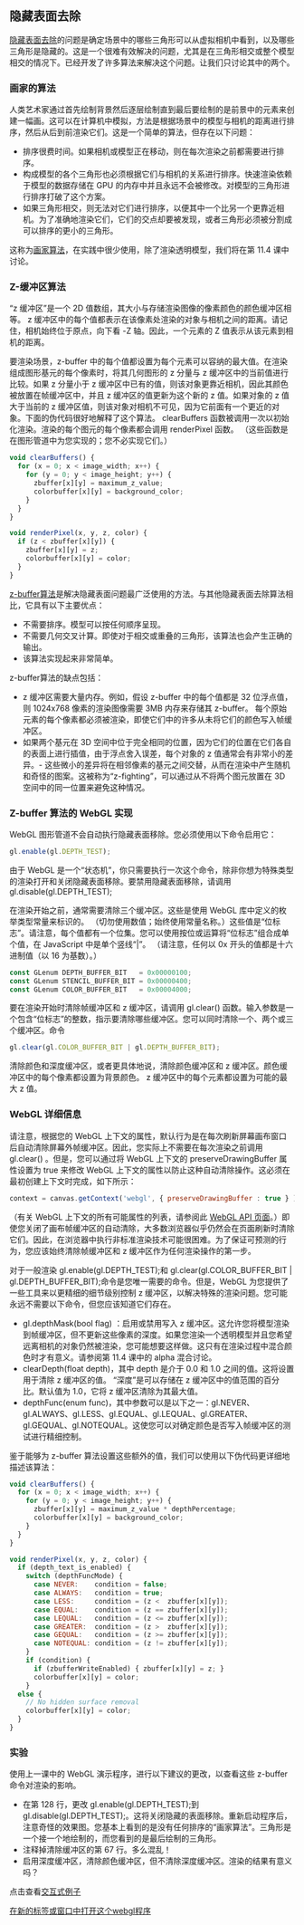 ## 隐藏表面去除

[隐藏表面去除](https://en.wikipedia.org/wiki/Hidden_surface_determination)的问题是确定场景中的哪些三角形可以从虚拟相机中看到，以及哪些三角形是隐藏的。这是一个很难有效解决的问题，尤其是在三角形相交或整个模型相交的情况下。已经开发了许多算法来解决这个问题。让我们只讨论其中的两个。

### 画家的算法

人类艺术家通过首先绘制背景然后逐层绘制直到最后要绘制的是前景中的元素来创建一幅画。这可以在计算机中模拟，方法是根据场景中的模型与相机的距离进行排序，然后从后到前渲染它们。这是一个简单的算法，但存在以下问题：

- 排序很费时间。如果相机或模型正在移动，则在每次渲染之前都需要进行排序。
- 构成模型的各个三角形也必须根据它们与相机的关系进行排序。快速渲染依赖于模型的数据存储在 GPU 的内存中并且永远不会被修改。对模型的三角形进行排序打破了这个方案。
- 如果三角形相交，则无法对它们进行排序，以便其中一个比另一个更靠近相机。为了准确地渲染它们，它们的交点却要被发现，或者三角形必须被分割成可以排序的更小的三角形。

这称为[画家算法](https://en.wikipedia.org/wiki/Painter%27s_algorithm)，在实践中很少使用，除了渲染透明模型，我们将在第 11.4 课中讨论。

### Z-缓冲区算法

“z 缓冲区”是一个 2D 值数组，其大小与存储渲染图像的像素颜色的颜色缓冲区相等。 z 缓冲区中的每个值都表示在该像素处渲染的对象与相机之间的距离。请记住，相机始终位于原点，向下看 -Z 轴。因此，一个元素的 Z 值表示从该元素到相机的距离。

要渲染场景，z-buffer 中的每个值都设置为每个元素可以容纳的最大值。在渲染组成图形基元的每个像素时，将其几何图形的 z 分量与 z 缓冲区中的当前值进行比较。如果 z 分量小于 z 缓冲区中已有的值，则该对象更靠近相机，因此其颜色被放置在帧缓冲区中，并且 z 缓冲区的值更新为这个新的 z 值。如果对象的 z 值大于当前的 z 缓冲区值，则该对象对相机不可见，因为它前面有一个更近的对象。下面的伪代码很好地解释了这个算法。 clearBuffers 函数被调用一次以初始化渲染。渲染的每个图元的每个像素都会调用 renderPixel 函数。 （这些函数是在图形管道中为您实现的；您不必实现它们。）

```JavaScript
void clearBuffers() {
  for (x = 0; x < image_width; x++) {
    for (y = 0; y < image_height; y++) {
      zbuffer[x][y] = maximum_z_value;
      colorbuffer[x][y] = background_color;
    }
  }
}

void renderPixel(x, y, z, color) {
  if (z < zbuffer[x][y]) {
    zbuffer[x][y] = z;
    colorbuffer[x][y] = color;
  }
}
```

[z-buffer算法](https://en.wikipedia.org/wiki/Z-buffering)是解决隐藏表面问题最广泛使用的方法。与其他隐藏表面去除算法相比，它具有以下主要优点：
- 不需要排序。模型可以按任何顺序呈现。
- 不需要几何交叉计算。即使对于相交或重叠的三角形，该算法也会产生正确的输出。
- 该算法实现起来非常简单。

z-buffer算法的缺点包括：

- z 缓冲区需要大量内存。例如，假设 z-buffer 中的每个值都是 32 位浮点值，则 1024x768 像素的渲染图像需要 3MB 内存来存储其 z-buffer。
每个原始元素的每个像素都必须被渲染，即使它们中的许多从未将它们的颜色写入帧缓冲区。
- 如果两个基元在 3D 空间中位于完全相同的位置，因为它们的位置在它们各自的表面上进行插值，由于浮点舍入误差，每个对象的 z 值通常会有非常小的差异。- 这些微小的差异将在相邻像素的基元之间交替，从而在渲染中产生随机和奇怪的图案。这被称为“z-fighting”，可以通过从不将两个图元放置在 3D 空间中的同一位置来避免这种情况。

### Z-buffer 算法的 WebGL 实现

WebGL 图形管道不会自动执行隐藏表面移除。您必须使用以下命令启用它：

```js
gl.enable(gl.DEPTH_TEST);
```

由于 WebGL 是一个“状态机”，你只需要执行一次这个命令，除非你想为特殊类型的渲染打开和关闭隐藏表面移除。要禁用隐藏表面移除，请调用 gl.disable(gl.DEPTH_TEST);

在渲染开始之前，通常需要清除三个缓冲区。这些是使用 WebGL 库中定义的枚举类型常量来标识的。 （切勿使用数值；始终使用常量名称。）这些值是“位标志”。请注意，每个值都有一个位集。您可以使用按位或运算将“位标志”组合成单个值，在 JavaScript 中是单个竖线“|”。 （请注意，任何以 0x 开头的值都是十六进制值（以 16 为基数）。）

```js
const GLenum DEPTH_BUFFER_BIT   = 0x00000100;
const GLenum STENCIL_BUFFER_BIT = 0x00000400;
const GLenum COLOR_BUFFER_BIT   = 0x00004000;
```

要在渲染开始时清除帧缓冲区和 z 缓冲区，请调用 gl.clear() 函数。输入参数是一个包含“位标志”的整数，指示要清除哪些缓冲区。您可以同时清除一个、两个或三个缓冲区。命令
```js
gl.clear(gl.COLOR_BUFFER_BIT | gl.DEPTH_BUFFER_BIT);
```

清除颜色和深度缓冲区，或者更具体地说，清除颜色缓冲区和 z 缓冲区。颜色缓冲区中的每个像素都设置为背景颜色。 z 缓冲区中的每个元素都设置为可能的最大 z 值。

### WebGL 详细信息

请注意，根据您的 WebGL 上下文的属性，默认行为是在每次刷新屏幕画布窗口后自动清除屏幕外帧缓冲区。因此，您实际上不需要在每次渲染之前调用 gl.clear() 。但是，您可以通过将 WebGL 上下文的 preserveDrawingBuffer 属性设置为 true 来修改 WebGL 上下文的属性以防止这种自动清除操作。这必须在最初创建上下文时完成，如下所示：

```js
context = canvas.getContext('webgl', { preserveDrawingBuffer : true } );
```

（有关 WebGL 上下文的所有可能属性的列表，请参阅此 [WebGL API 页面](https://developer.mozilla.org/en-US/docs/Web/API/HTMLCanvasElement/getContext)。）即使您关闭了画布帧缓冲区的自动清除，大多数浏览器似乎仍然会在页面刷新时清除它们。因此，在浏览器中执行非标准渲染技术可能很困难。为了保证可预测的行为，您应该始终清除帧缓冲区和 z 缓冲区作为任何渲染操作的第一步。

对于一般渲染 gl.enable(gl.DEPTH_TEST);和 gl.clear(gl.COLOR_BUFFER_BIT | gl.DEPTH_BUFFER_BIT);命令是您唯一需要的命令。但是，WebGL 为您提供了一些工具来以更精细的细节级别控制 z 缓冲区，以解决特殊的渲染问题。您可能永远不需要以下命令，但您应该知道它们存在。

- gl.depthMask(bool flag) ：启用或禁用写入 z 缓冲区。这允许您将模型渲染到帧缓冲区，但不更新这些像素的深度。如果您渲染一个透明模型并且您希望远离相机的对象仍然被渲染，您可能想要这样做。这只有在渲染过程中混合颜色时才有意义。请参阅第 11.4 课中的 alpha 混合讨论。
- clearDepth(float depth)，其中 depth 是介于 0.0 和 1.0 之间的值。这将设置用于清除 z 缓冲区的值。 “深度”是可以存储在 z 缓冲区中的值范围的百分比。默认值为 1.0，它将 z 缓冲区清除为其最大值。
- depthFunc(enum func)，其中参数可以是以下之一：gl.NEVER、gl.ALWAYS、gl.LESS、gl.EQUAL、gl.LEQUAL、gl.GREATER、gl.GEQUAL、gl.NOTEQUAL。这使您可以对确定颜色是否写入帧缓冲区的测试进行精细控制。

鉴于能够为 z-buffer 算法设置这些额外的值，我们可以使用以下伪代码更详细地描述该算法：

```js
void clearBuffers() {
  for (x = 0; x < image_width; x++) {
    for (y = 0; y < image_height; y++) {
      zbuffer[x][y] = maximum_z_value * depthPercentage;
      colorbuffer[x][y] = background_color;
    }
  }
}

void renderPixel(x, y, z, color) {
  if (depth_text_is_enabled) {
    switch (depthFuncMode) {
      case NEVER:    condition = false;
      case ALWAYS:   condition = true;
      case LESS:     condition = (z <  zbuffer[x][y]);
      case EQUAL:    condition = (z == zbuffer[x][y]);
      case LEQUAL:   condition = (z <= zbuffer[x][y]);
      case GREATER:  condition = (z >  zbuffer[x][y]);
      case GEQUAL:   condition = (z >= zbuffer[x][y]);
      case NOTEQUAL: condition = (z != zbuffer[x][y]);
    }
    if (condition) {
      if (zbufferWriteEnabled) { zbuffer[x][y] = z; }
      colorbuffer[x][y] = color;
    }
  else {
    // No hidden surface removal
    colorbuffer[x][y] = color;
  }
}
```

### 实验

使用上一课中的 WebGL 演示程序，进行以下建议的更改，以查看这些 z-buffer 命令对渲染的影响。

- 在第 128 行，更改 gl.enable(gl.DEPTH_TEST);到 gl.disable(gl.DEPTH_TEST);。这将关闭隐藏的表面移除。重新启动程序后，注意奇怪的效果图。您基本上看到的是没有任何排序的“画家算法”。三角形是一个接一个地绘制的，而您看到的是最后绘制的三角形。
- 注释掉清除缓冲区的第 67 行。多么混乱！
- 启用深度缓冲区，清除颜色缓冲区，但不清除深度缓冲区。渲染的结果有意义吗？

点击查看[交互式例子](http://learnwebgl.brown37.net/11_advanced_rendering/hidden_surface_removal.html#experimentation)

[在新的标签或窗口中打开这个webgl程序](http://learnwebgl.brown37.net/transformations2/scale_about_origin/scale_about_origin.html)